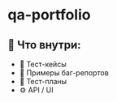 # qa-portfolio

## 📄 Что внутри:
- 🧪 Тест-кейсы
- 🐞 Примеры баг-репортов
- 📝 Тест-планы
- ⚙️ API / UI 
